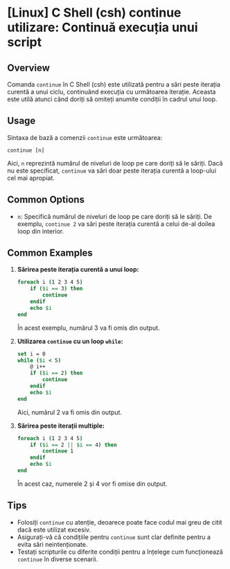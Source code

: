 # [Linux] C Shell (csh) continue utilizare: Continuă execuția unui script

## Overview
Comanda `continue` în C Shell (csh) este utilizată pentru a sări peste iterația curentă a unui ciclu, continuând execuția cu următoarea iterație. Aceasta este utilă atunci când doriți să omiteți anumite condiții în cadrul unui loop.

## Usage
Sintaxa de bază a comenzii `continue` este următoarea:

```
continue [n]
```

Aici, `n` reprezintă numărul de niveluri de loop pe care doriți să le săriți. Dacă nu este specificat, `continue` va sări doar peste iterația curentă a loop-ului cel mai apropiat.

## Common Options
- `n`: Specifică numărul de niveluri de loop pe care doriți să le săriți. De exemplu, `continue 2` va sări peste iterația curentă a celui de-al doilea loop din interior.

## Common Examples

1. **Sărirea peste iterația curentă a unui loop:**
   ```csh
   foreach i (1 2 3 4 5)
       if ($i == 3) then
           continue
       endif
       echo $i
   end
   ```
   În acest exemplu, numărul 3 va fi omis din output.

2. **Utilizarea `continue` cu un loop `while`:**
   ```csh
   set i = 0
   while ($i < 5)
       @ i++
       if ($i == 2) then
           continue
       endif
       echo $i
   end
   ```
   Aici, numărul 2 va fi omis din output.

3. **Sărirea peste iterații multiple:**
   ```csh
   foreach i (1 2 3 4 5)
       if ($i == 2 || $i == 4) then
           continue 1
       endif
       echo $i
   end
   ```
   În acest caz, numerele 2 și 4 vor fi omise din output.

## Tips
- Folosiți `continue` cu atenție, deoarece poate face codul mai greu de citit dacă este utilizat excesiv.
- Asigurați-vă că condițiile pentru `continue` sunt clar definite pentru a evita sări neintenționate.
- Testați scripturile cu diferite condiții pentru a înțelege cum funcționează `continue` în diverse scenarii.